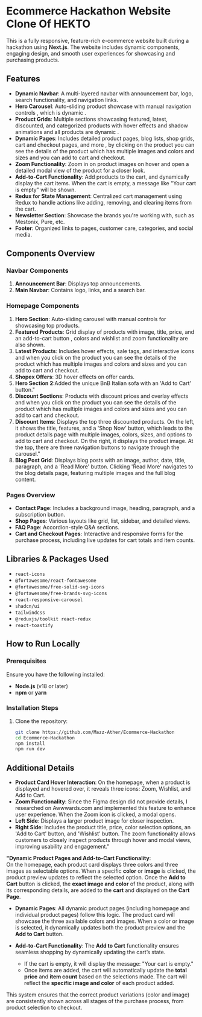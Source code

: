 # Ecommerce Hackathon Website Clone Of HEKTO

This is a fully responsive, feature-rich e-commerce website built during a hackathon using **Next.js**. The website includes dynamic components, engaging design, and smooth user experiences for showcasing and purchasing products.

## Features
- **Dynamic Navbar**: A multi-layered navbar with announcement bar, logo, search functionality, and navigation links.
- **Hero Carousel**: Auto-sliding product showcase with manual navigation controls , which is dynamic .
- **Product Grids**: Multiple sections showcasing featured, latest, discounted, and categorized products with hover effects and shadow animations and all products are dynamic .
- **Dynamic Pages**: Includes detailed product pages, blog lists, shop grids, cart and checkout pages, and more , by clicking on the product you can see the details of the product which has multiple images and colors and sizes and you can add to cart and checkout.
- **Zoom Functionality**: Zoom in on product images on hover and open a detailed modal view of the product for a closer look.
- **Add-to-Cart Functionality**: Add products to the cart, and dynamically display the cart items. When the cart is empty, a message like "Your cart is empty" will be shown.
- **Redux for State Management**: Centralized cart management using Redux to handle actions like adding, removing, and clearing items from the cart.
- **Newsletter Section**: Showcase the brands you're working with, such as Mestonix, Pure, etc.
- **Footer**: Organized links to pages, customer care, categories, and social media.

## Components Overview
### Navbar Components
1. **Announcement Bar**: Displays top announcements.
2. **Main Navbar**: Contains logo, links, and a search bar.

### Homepage Components
1. **Hero Section**: Auto-sliding carousel with manual controls for showcasing top products.
2. **Featured Products**: Grid display of products with image, title, price, and an add-to-cart button , colors and wishlist and zoom functionality are also shown.
3. **Latest Products**: Includes hover effects, sale tags, and interactive icons and when you click on the product you can see the details of the product which has multiple images and colors and sizes and you can add to cart and checkout.
4. **Shopex Offers**: 3D hover effects on offer cards.
5. **Hero Section 2**:Added the unique BnB Italian sofa with an 'Add to Cart' button."
6. **Discount Sections**: Products with discount prices and overlay effects and when you click on the product you can see the details of the product which has multiple images and colors and sizes and you can add to cart and checkout.
7. **Discount Items**: Displays the top three discounted products. On the left, it shows the title, features, and a 'Shop Now' button, which leads to the product details page with multiple images, colors, sizes, and options to add to cart and checkout. On the right, it displays the product image. At the top, there are three navigation buttons to navigate through the carousel."
8. **Blog Post Grid**: Displays blog posts with an image, author, date, title, paragraph, and a 'Read More' button. Clicking 'Read More' navigates to the blog details page, featuring multiple images and the full blog content.

### Pages Overview
- **Contact Page**: Includes a background image, heading, paragraph, and a subscription button.
- **Shop Pages**: Various layouts like grid, list, sidebar, and detailed views.
- **FAQ Page**: Accordion-style Q&A sections.
- **Cart and Checkout Pages**: Interactive and responsive forms for the purchase process, including live updates for cart totals and item counts.

## Libraries & Packages Used
- `react-icons`
- `@fortawesome/react-fontawesome`
- `@fortawesome/free-solid-svg-icons`
- `@fortawesome/free-brands-svg-icons`
- `react-responsive-carousel`
- `shadcn/ui`
- `tailwindcss`
- `@reduxjs/toolkit react-redux`
- `react-toastify`

## How to Run Locally

### Prerequisites
Ensure you have the following installed:
- **Node.js** (v18 or later)
- **npm** or **yarn**

### Installation Steps
1. Clone the repository:
   ```bash
   git clone https://github.com/Mazz-Ather/Ecommerce-Hackathon
   cd Ecommerce-Hackathon
   npm install
   npm run dev
   ```

## Additional Details

- **Product Card Hover Interaction**: On the homepage, when a product is displayed and hovered over, it reveals three icons: Zoom, Wishlist, and Add to Cart.
 - **Zoom Functionality**: Since the Figma design did not provide details, I researched on Awwwards.com and implemented this feature to enhance user experience. When the Zoom icon is clicked, a modal opens.
 - **Left Side**: Displays a larger product image for closer inspection.
 - **Right Side**: Includes the product title, price, color selection options, an 'Add to Cart' button, and 'Wishlist' button.
The zoom functionality allows customers to closely inspect products through hover and modal views, improving usability and engagement."


**"Dynamic Product Pages and Add-to-Cart Functionality**:  
On the homepage, each product card displays three colors and three images as selectable options. When a specific **color** or **image** is clicked, the product preview updates to reflect the selected option. Once the **Add to Cart** button is clicked, the **exact image and color** of the product, along with its corresponding details, are added to the **cart** and displayed on the **Cart Page**. 

- **Dynamic Pages**: All dynamic product pages (including homepage and individual product pages) follow this logic. The product card will showcase the three available colors and images. When a color or image is selected, it dynamically updates both the product preview and the **Add to Cart** button.

- **Add-to-Cart Functionality**: The **Add to Cart** functionality ensures seamless shopping by dynamically updating the cart’s state.  
  - If the cart is empty, it will display the message: "Your cart is empty."  
  - Once items are added, the cart will automatically update the **total price** and **item count** based on the selections made. The cart will reflect the **specific image and color** of each product added.

This system ensures that the correct product variations (color and image) are consistently shown across all stages of the purchase process, from product selection to checkout.
